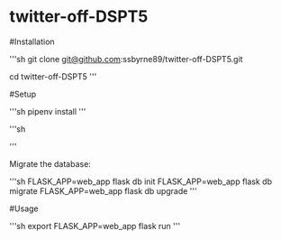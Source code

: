 # twitter-off-DSPT5


#Installation

'''sh
git clone git@github.com:ssbyrne89/twitter-off-DSPT5.git

cd twitter-off-DSPT5
'''


#Setup

'''sh
pipenv install
'''

'''sh

'''


Migrate the database:

'''sh
FLASK_APP=web_app flask db init
FLASK_APP=web_app flask db migrate
FLASK_APP=web_app flask db upgrade
'''

#Usage

'''sh
export FLASK_APP=web_app
flask run
'''

